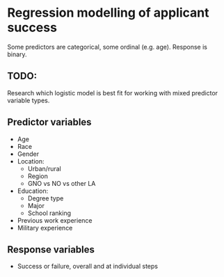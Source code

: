 # Regression modelling of applicant success

Some predictors are categorical, some ordinal (e.g. age). Response is binary.


## TODO:

Research which logistic model is best fit for working with mixed predictor variable types.

## Predictor variables

  * Age
  * Race
  * Gender
  * Location:
    * Urban/rural
    * Region
    * GNO vs NO vs other LA
  * Education:
    * Degree type
    * Major
    * School ranking
  * Previous work experience
  * Military experience

## Response variables

 * Success or failure, overall and at individual steps
